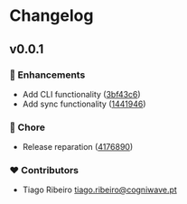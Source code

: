# Changelog


## v0.0.1


### 🚀 Enhancements

- Add CLI  functionality ([3bf43c6](https://github.com/Ribeiro-Tiago/nuxt-lazyload-files/commit/3bf43c6))
- Add sync functionality ([1441946](https://github.com/Ribeiro-Tiago/nuxt-lazyload-files/commit/1441946))

### 🏡 Chore

- Release reparation ([4176890](https://github.com/Ribeiro-Tiago/nuxt-lazyload-files/commit/4176890))

### ❤️ Contributors

- Tiago Ribeiro <tiago.ribeiro@cogniwave.pt>


